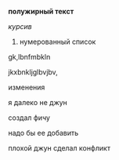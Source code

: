 **полужирный текст**

*курсив*

1. нумерованный список

gk,lbnfmbkln

jkxbnkljglbvjbv,

изменения

я далеко не джун 

создал фичу

надо бы ее добавить

плохой джун сделал конфликт
